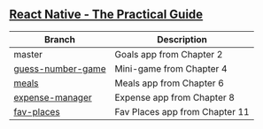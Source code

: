 ## [React Native - The Practical Guide](https://learning.oreilly.com/videos/react-native/9781789139747/)

| Branch                                                                              | Description                    |
| ----------------------------------------------------------------------------------- | ------------------------------ |
| master                                                                              | Goals app from Chapter 2       |
| [guess-number-game](https://github.com/Greatshock/rn-course/tree/guess-number-game) | Mini-game from Chapter 4       |
| [meals](https://github.com/Greatshock/rn-course/tree/meals)                         | Meals app from Chapter 6       |
| [expense-manager](https://github.com/Greatshock/rn-course/tree/expense-manager)     | Expense app from Chapter 8     |
| [fav-places](https://github.com/Greatshock/rn-course/tree/fav-places)               | Fav Places app from Chapter 11 |
